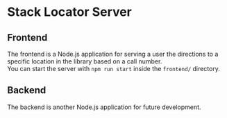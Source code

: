 # Stack Locator Server
## Frontend
The frontend is a Node.js application for serving a user the directions to a specific location in the library based on a call number.  
You can start the server with `npm run start` inside the `frontend/` directory.  

## Backend
The backend is another Node.js application for future development.
